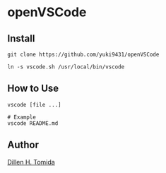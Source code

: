 # openVSCode

## Install
```bash:#
git clone https://github.com/yuki9431/openVSCode

ln -s vscode.sh /usr/local/bin/vscode
```

## How to Use
```bash:#
vscode [file ...]

# Example
vscode README.md
```

## Author
[Dillen H. Tomida](https://twitter.com/t0mihir0)